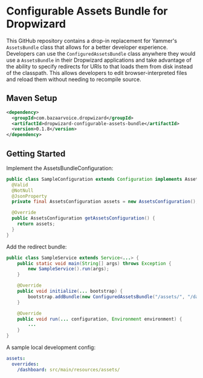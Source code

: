 # Configurable Assets Bundle for Dropwizard

This GitHub repository contains a drop-in replacement for Yammer's `AssetsBundle` class that allows for a better
developer experience.  Developers can use the `ConfiguredAssetsBundle` class anywhere they would use a `AssetsBundle`
in their Dropwizard applications and take advantage of the ability to specify redirects for URIs to that loads them from
disk instead of the classpath.  This allows developers to edit browser-interpreted files and reload them without needing
to recompile source.

## Maven Setup

```xml
<dependency>
  <groupId>com.bazaarvoice.dropwizard</groupId>
  <artifactId>dropwizard-configurable-assets-bundle</artifactId>
  <version>0.1.8</version>
</dependency>
```

## Getting Started

Implement the AssetsBundleConfiguration:
```java
public class SampleConfiguration extends Configuration implements AssetsBundleConfiguration {
  @Valid
  @NotNull
  @JsonProperty
  private final AssetsConfiguration assets = new AssetsConfiguration();

  @Override
  public AssetsConfiguration getAssetsConfiguration() {
    return assets;
  }
}
```

Add the redirect bundle:
```java
public class SampleService extends Service<...> {
    public static void main(String[] args) throws Exception {
        new SampleService().run(args);
    }

    @Override
    public void initialize(... bootstrap) {
        bootstrap.addBundle(new ConfiguredAssetsBundle("/assets/", "/dashboard/"));
    }

    @Override
    public void run(... configuration, Environment environment) {
        ...
    }
}
```

A sample local development config:
```yml
assets:
  overrides:
    /dashboard: src/main/resources/assets/
```